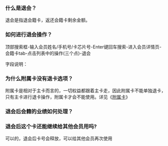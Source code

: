 ### 什么是退会？

退会是指退会籍卡，返还会籍卡剩余金额。

### 如何进行退会操作？

顶部搜索框-输入会员姓名/手机号/卡芯片号-Enter键回车搜索-进入会员详情页-会籍卡tab-点击列表中的操作(三个点)-退会

字段说明：


### 为什么附属卡没有退卡选项？

附属卡是相对于主卡而言的，一切权益都跟着主卡走，因此附属卡不能单独退卡，只有主卡进行退卡操作，附属卡才会不能使用。详见《[附属卡](https://alanfit.github.io/AlanHelpDoc/阿懒工作室版本/基本概念/附属卡)》


### 退会后会籍的业绩如何处理？

### 退会后这个卡还能继续给其他会员用吗?
可以的，退会后卡号会释放，可以给其他会员再次使用
